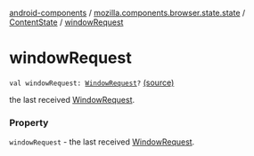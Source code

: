 [android-components](../../index.md) / [mozilla.components.browser.state.state](../index.md) / [ContentState](index.md) / [windowRequest](./window-request.md)

# windowRequest

`val windowRequest: `[`WindowRequest`](../../mozilla.components.concept.engine.window/-window-request/index.md)`?` [(source)](https://github.com/mozilla-mobile/android-components/blob/master/components/browser/state/src/main/java/mozilla/components/browser/state/state/ContentState.kt#L55)

the last received [WindowRequest](../../mozilla.components.concept.engine.window/-window-request/index.md).

### Property

`windowRequest` - the last received [WindowRequest](../../mozilla.components.concept.engine.window/-window-request/index.md).